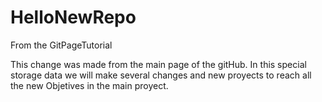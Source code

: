 # HelloNewRepo
From the GitPageTutorial

This change was made from the main page of the gitHub. In this special storage data we will make several changes and new proyects to reach all the new Objetives in the main proyect.


